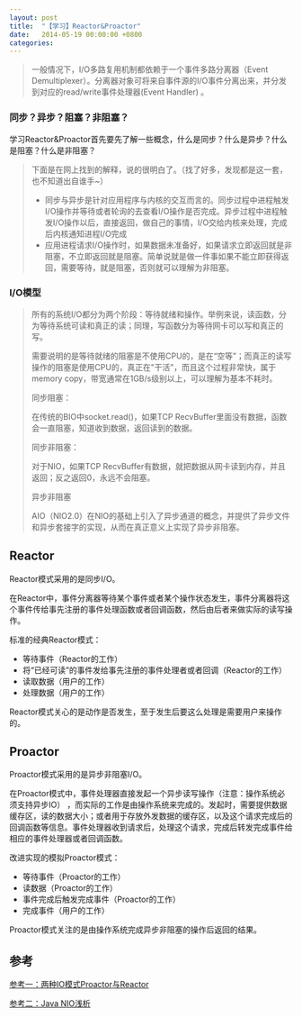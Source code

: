 ```yaml
---
layout: post
title:  "【学习】Reactor&Proactor"
date:   2014-05-19 00:00:00 +0800
categories: 
---
```


> 一般情况下，I/O多路复用机制都依赖于一个事件多路分离器（Event Demultiplexer）。分离器对象可将来自事件源的I/O事件分离出来，并分发到对应的read/write事件处理器(Event Handler) 。

### 同步？异步？阻塞？非阻塞？

学习Reactor&Proactor首先要先了解一些概念，什么是同步？什么是异步？什么是阻塞？什么是非阻塞？

>下面是在网上找到的解释，说的很明白了。（找了好多，发现都是这一套，也不知道出自谁手~）
> * 同步与异步是针对应用程序与内核的交互而言的。同步过程中进程触发I/O操作并等待或者轮询的去查看I/O操作是否完成。异步过程中进程触发I/O操作以后，直接返回，做自己的事情，I/O交给内核来处理，完成后内核通知进程I/O完成 
> *  应用进程请求I/O操作时，如果数据未准备好，如果请求立即返回就是非阻塞，不立即返回就是阻塞。简单说就是做一件事如果不能立即获得返回，需要等待，就是阻塞，否则就可以理解为非阻塞。 

### I/O模型

> 所有的系统I/O都分为两个阶段：等待就绪和操作。举例来说，读函数，分为等待系统可读和真正的读；同理，写函数分为等待网卡可以写和真正的写。
>
> 需要说明的是等待就绪的阻塞是不使用CPU的，是在“空等”；而真正的读写操作的阻塞是使用CPU的，真正在"干活"，而且这个过程非常快，属于memory copy，带宽通常在1GB/s级别以上，可以理解为基本不耗时。
>
> 同步阻塞：
>
> 在传统的BIO中socket.read()，如果TCP RecvBuffer里面没有数据，函数会一直阻塞，知道收到数据，返回读到的数据。
>
> 同步非阻塞：
>
> 对于NIO，如果TCP RecvBuffer有数据，就把数据从网卡读到内存，并且返回；反之返回0，永远不会阻塞。
>
> 异步非阻塞
>
> AIO（NIO2.0）在NIO的基础上引入了异步通道的概念，并提供了异步文件和异步套接字的实现，从而在真正意义上实现了异步非阻塞。

## Reactor

Reactor模式采用的是同步I/O。

在Reactor中，事件分离器等待某个事件或者某个操作状态发生，事件分离器将这个事件传给事先注册的事件处理函数或者回调函数，然后由后者来做实际的读写操作。

标准的经典Reactor模式：

* 等待事件（Reactor的工作）
* 将“已经可读”的事件发给事先注册的事件处理者或者回调（Reactor的工作）
* 读取数据（用户的工作）
* 处理数据（用户的工作）

Reactor模式关心的是动作是否发生，至于发生后要这么处理是需要用户来操作的。

## Proactor

Proactor模式采用的是异步非阻塞I/O。

在Proactor模式中，事件处理器直接发起一个异步读写操作（注意：操作系统必须支持异步IO） ，而实际的工作是由操作系统来完成的。发起时，需要提供数据缓存区，读的数据大小；或者用于存放外发数据的缓存区，以及这个请求完成后的回调函数等信息。事件处理器收到请求后，处理这个请求，完成后转发完成事件给相应的事件处理器或者回调函数。

改进实现的模拟Proactor模式：

* 等待事件（Proactor的工作）
* 读数据（Proactor的工作）
* 事件完成后触发完成事件（Proactor的工作）
* 完成事件（用户的工作）

Proactor模式关注的是由操作系统完成异步非阻塞的操作后返回的结果。



## 参考

[参考一：两种IO模式Proactor与Reactor](https://yq.aliyun.com/ziliao/29133)

[参考二：Java NIO浅析](https://tech.meituan.com/nio.html)
